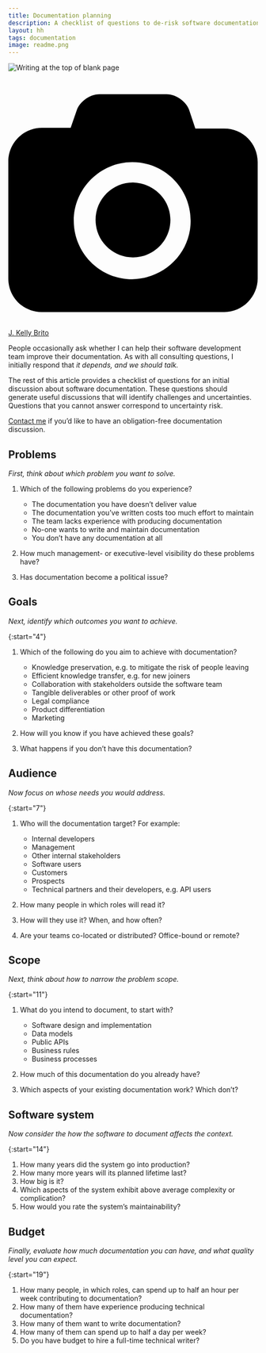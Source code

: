 ```yaml
---
title: Documentation planning
description: A checklist of questions to de-risk software documentation efforts
layout: hh
tags: documentation
image: readme.png
---
```


![Writing at the top of blank page](notepad-writing.jpg)

<a class="unsplash" href="https://unsplash.com/photos/PeUJyoylfe4" rel="noopener noreferrer"><span><svg xmlns="http://www.w3.org/2000/svg" viewBox="0 0 32 32"><title>unsplash-logo</title><path d="M20.8 18.1c0 2.7-2.2 4.8-4.8 4.8s-4.8-2.1-4.8-4.8c0-2.7 2.2-4.8 4.8-4.8 2.7.1 4.8 2.2 4.8 4.8zm11.2-7.4v14.9c0 2.3-1.9 4.3-4.3 4.3h-23.4c-2.4 0-4.3-1.9-4.3-4.3v-15c0-2.3 1.9-4.3 4.3-4.3h3.7l.8-2.3c.4-1.1 1.7-2 2.9-2h8.6c1.2 0 2.5.9 2.9 2l.8 2.4h3.7c2.4 0 4.3 1.9 4.3 4.3zm-8.6 7.5c0-4.1-3.3-7.5-7.5-7.5-4.1 0-7.5 3.4-7.5 7.5s3.3 7.5 7.5 7.5c4.2-.1 7.5-3.4 7.5-7.5z"></path></svg></span><span>J. Kelly Brito</span></a>

People occasionally ask whether I can help their software development team improve their documentation.
As with all consulting questions, I initially respond that _it depends, and we should talk._

The rest of this article provides a checklist of questions for an initial discussion about software documentation.
These questions should generate useful discussions that will identify challenges and uncertainties.
Questions that you cannot answer correspond to uncertainty risk.

[Contact me](/contact) if you’d like to have an obligation-free documentation discussion.

## Problems

_First, think about which problem you want to solve._

1. Which of the following problems do you experience?

   * The documentation you have doesn’t deliver value
   * The documentation you’ve written costs too much effort to maintain
   * The team lacks experience with producing documentation
   * No-one wants to write and maintain documentation
   * You don’t have any documentation at all

1. How much management- or executive-level visibility do these problems have?
1. Has documentation become a political issue?

## Goals

_Next, identify which outcomes you want to achieve._

{:start="4"}
1. Which of the following do you aim to achieve with documentation?

   * Knowledge preservation, e.g. to mitigate the risk of people leaving
   * Efficient knowledge transfer, e.g. for new joiners
   * Collaboration with stakeholders outside the software team
   * Tangible deliverables or other proof of work
   * Legal compliance
   * Product differentiation
   * Marketing

1. How will you know if you have achieved these goals?
1. What happens if you don’t have this documentation?

## Audience

_Now focus on whose needs you would address._

{:start="7"}
1. Who will the documentation target? For example:

   * Internal developers
   * Management
   * Other internal stakeholders
   * Software users
   * Customers
   * Prospects
   * Technical partners and their developers, e.g. API users

1. How many people in which roles will read it?
1. How will they use it? When, and how often?
1. Are your teams co-located or distributed? Office-bound or remote?

## Scope

_Next, think about how to narrow the problem scope._

{:start="11"}
1. What do you intend to document, to start with?

   * Software design and implementation
   * Data models
   * Public APIs
   * Business rules
   * Business processes

1. How much of this documentation do you already have?
1. Which aspects of your existing documentation work? Which don’t?

## Software system

_Now consider the how the software to document affects the context._

{:start="14"}
1. How many years did the system go into production?
1. How many more years will its planned lifetime last?
1. How big is it?
1. Which aspects of the system exhibit above average complexity or complication?
1. How would you rate the system’s maintainability?

## Budget

_Finally, evaluate how much documentation you can have, and what quality level you can expect._

{:start="19"}
1. How many people, in which roles, can spend up to half an hour per week contributing to documentation?
1. How many of them have experience producing technical documentation?
1. How many of them want to write documentation?
1. How many of them can spend up to half a day per week?
1. Do you have budget to hire a full-time technical writer?
